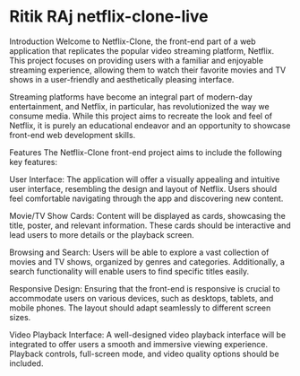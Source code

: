 # Ritik RAj netflix-clone-live
Introduction
Welcome to Netflix-Clone, the front-end part of a web application that replicates the popular video streaming platform, Netflix. This project focuses on providing users with a familiar and enjoyable streaming experience, allowing them to watch their favorite movies and TV shows in a user-friendly and aesthetically pleasing interface.

Streaming platforms have become an integral part of modern-day entertainment, and Netflix, in particular, has revolutionized the way we consume media. While this project aims to recreate the look and feel of Netflix, it is purely an educational endeavor and an opportunity to showcase front-end web development skills.

Features
The Netflix-Clone front-end project aims to include the following key features:

User Interface: The application will offer a visually appealing and intuitive user interface, resembling the design and layout of Netflix. Users should feel comfortable navigating through the app and discovering new content.

Movie/TV Show Cards: Content will be displayed as cards, showcasing the title, poster, and relevant information. These cards should be interactive and lead users to more details or the playback screen.

Browsing and Search: Users will be able to explore a vast collection of movies and TV shows, organized by genres and categories. Additionally, a search functionality will enable users to find specific titles easily.

Responsive Design: Ensuring that the front-end is responsive is crucial to accommodate users on various devices, such as desktops, tablets, and mobile phones. The layout should adapt seamlessly to different screen sizes.

Video Playback Interface: A well-designed video playback interface will be integrated to offer users a smooth and immersive viewing experience. Playback controls, full-screen mode, and video quality options should be included.
